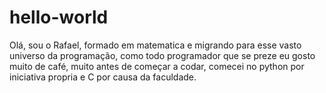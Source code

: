 # hello-world

Olá, sou o Rafael, formado em matematica e migrando para esse vasto universo da programação, como todo programador que se preze eu gosto muito de café, muito antes de começar a codar, comecei no python por iniciativa propria e C por causa da faculdade.
